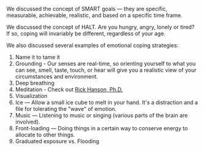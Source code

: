 We discussed the concept of SMART goals — they are specific, measurable, achievable, realistic, and based on a specific time frame.

We discussed the concept of HALT. Are you hungry, angry, lonely or tired? If so, coping will invariably be different, regardless of your age.

We also discussed several examples of emotional coping strategies:

1. Name it to tame it
1. Grounding - Our senses are real-time, so orienting yourself to what you can see, smell, taste, touch, or hear will give you a realistic view of your circumstances and environment.
1. Deep breathing
1. Meditation - Check out [Rick Hanson, Ph.D.](https://www.rickhanson.net)
1. Visualization
1. Ice — Allow a small ice cube to melt in your hand. It's a distraction and a file for tolerating the "wave" of emotion.
1. Music — Listening to music or singing (various parts of the brain are involved).
1. Front-loading — Doing things in a certain way to conserve energy to allocate to other things.
1. Graduated exposure vs. Flooding